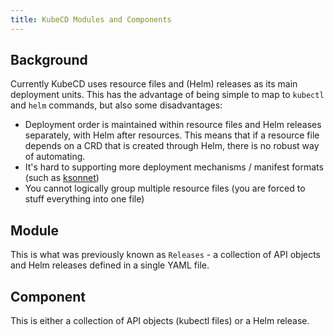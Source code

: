 ```yaml
---
title: KubeCD Modules and Components
---
```


## Background

Currently KubeCD uses resource files and (Helm) releases as its main deployment units.
This has the advantage of being simple to map to `kubectl` and `helm` commands, but also
some disadvantages:

 * Deployment order is maintained within resource files and Helm releases separately,
   with Helm after resources. This means that if a resource file depends on a CRD
   that is created through Helm, there is no robust way of automating.
 * It's hard to supporting more deployment mechanisms / manifest formats (such as
   [ksonnet](https://github.com/ksonnet/ksonnet/))
 * You cannot logically group multiple resource files (you are forced to stuff everything
   into one file)

## Module

This is what was previously known as `Releases` - a collection of API objects and Helm
releases defined in a single YAML file.

## Component

This is either a collection of API objects (kubectl files) or a Helm release.
